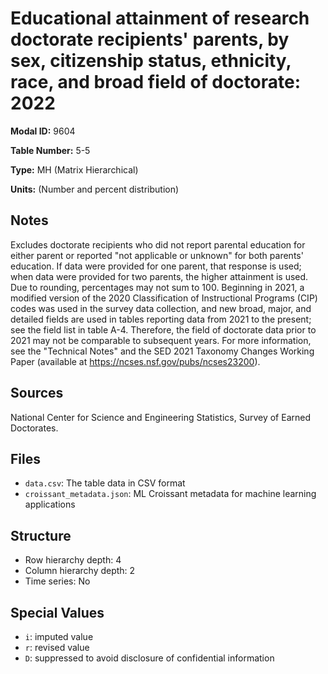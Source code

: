 # Educational attainment of research doctorate recipients' parents, by sex, citizenship status, ethnicity, race, and broad field of doctorate: 2022

**Modal ID:** 9604

**Table Number:** 5-5

**Type:** MH (Matrix Hierarchical)

**Units:** (Number and percent distribution)

## Notes

Excludes doctorate recipients who did not report parental education for either parent or reported "not applicable or unknown" for both parents' education. If data were provided for one parent, that response is used; when data were provided for two parents, the higher attainment is used. Due to rounding, percentages may not sum to 100. Beginning in 2021, a modified version of the 2020 Classification of Instructional Programs (CIP) codes was used in the survey data collection, and new broad, major, and detailed fields are used in tables reporting data from 2021 to the present; see the field list in table A-4. Therefore, the field of doctorate data prior to 2021 may not be comparable to subsequent years. For more information, see the "Technical Notes" and the SED 2021 Taxonomy Changes Working Paper (available at https://ncses.nsf.gov/pubs/ncses23200).

## Sources

National Center for Science and Engineering Statistics, Survey of Earned Doctorates.

## Files

- `data.csv`: The table data in CSV format
- `croissant_metadata.json`: ML Croissant metadata for machine learning applications

## Structure

- Row hierarchy depth: 4
- Column hierarchy depth: 2
- Time series: No

## Special Values

- `i`: imputed value
- `r`: revised value
- `D`: suppressed to avoid disclosure of confidential information
